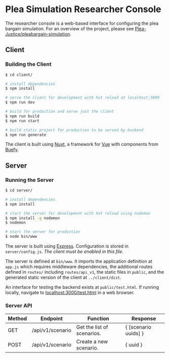 # Plea Simulation Researcher Console

The researcher console is a web-based interface for configuring the plea bargain simulation. For an overview of the project, please see [Plea-Justice/pleabargain-simulation](https://github.com/Plea-Justice/pleabargain-simulation).

## Client

### Building the Client

```bash
$ cd client/

# install dependencies
$ npm install

# serve the client for development with hot reload at localhost:3000
$ npm run dev

# build for production and serve just the client
$ npm run build
$ npm run start

# build static project for production to be served by backend
$ npm run generate
```

The client is built using [Nuxt](https://nuxtjs.org), a framework for [Vue](https://vuejs.org/) with components from [Buefy](https://buefy.org/).

## Server

### Running the Server

```bash
$ cd server/

# install dependencies
$ npm install

# start the server for development with hot reload using nodemon
$ npm install -g nodemon
$ nodemon

# start the server for production
$ node bin/www
```

The server is built using [Express](https://expressjs.com/en/api.html). Configuration is stored in `server/config.js`. *The client must be enabled in this file*.

The server is defined at `bin/www`. It imports the application definition at `app.js` which requires middleware dependencies, the additional routes defined in `routes/` including `routes/api_v1`, the static files in `public`, and the generated static version of the client at `../client/dist`.

An interface for testing the backend exists at `public/test.html`. If running locally, navigate to [localhost:3000/test.html](http://0.0.0.0:3000/test.html) in a web browser.

### Server API

| Method | Endpoint | Function | Response |
| --- | --- | --- | --- |
| GET | /api/v1/scenario | Get the list of scenarios. | { [scenario uuids] } |
| POST | /api/v1/scenario | Create a new scenario. | { uuid } |
